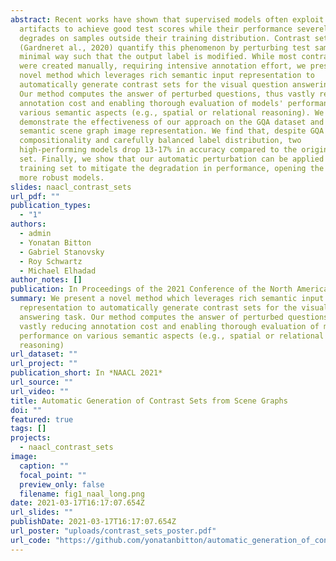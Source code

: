 ```yaml
---
abstract: Recent works have shown that supervised models often exploit data
  artifacts to achieve good test scores while their performance severely
  degrades on samples outside their training distribution. Contrast sets
  (Gardneret al., 2020) quantify this phenomenon by perturbing test samples in a
  minimal way such that the output label is modified. While most contrast sets
  were created manually, requiring intensive annotation effort, we present a
  novel method which leverages rich semantic input representation to
  automatically generate contrast sets for the visual question answering task.
  Our method computes the answer of perturbed questions, thus vastly reducing
  annotation cost and enabling thorough evaluation of models' performance on
  various semantic aspects (e.g., spatial or relational reasoning). We
  demonstrate the effectiveness of our approach on the GQA dataset and its
  semantic scene graph image representation. We find that, despite GQA's
  compositionality and carefully balanced label distribution, two
  high-performing models drop 13-17% in accuracy compared to the original test
  set. Finally, we show that our automatic perturbation can be applied to the
  training set to mitigate the degradation in performance, opening the door to
  more robust models.
slides: naacl_contrast_sets
url_pdf: ""
publication_types:
  - "1"
authors:
  - admin
  - Yonatan Bitton
  - Gabriel Stanovsky
  - Roy Schwartz
  - Michael Elhadad
author_notes: []
publication: In Proceedings of the 2021 Conference of the North American Chapter of the Association for Computational Linguistics (NAACL 2021)
summary: We present a novel method which leverages rich semantic input
  representation to automatically generate contrast sets for the visual question
  answering task. Our method computes the answer of perturbed questions, thus
  vastly reducing annotation cost and enabling thorough evaluation of models'
  performance on various semantic aspects (e.g., spatial or relational
  reasoning)
url_dataset: ""
url_project: ""
publication_short: In *NAACL 2021*
url_source: ""
url_video: ""
title: Automatic Generation of Contrast Sets from Scene Graphs
doi: ""
featured: true
tags: []
projects:
  - naacl_contrast_sets
image:
  caption: ""
  focal_point: ""
  preview_only: false
  filename: fig1_naal_long.png
date: 2021-03-17T16:17:07.654Z
url_slides: ""
publishDate: 2021-03-17T16:17:07.654Z
url_poster: "uploads/contrast_sets_poster.pdf"
url_code: "https://github.com/yonatanbitton/automatic_generation_of_contrast_sets_from_scene_graphs"
---
```

